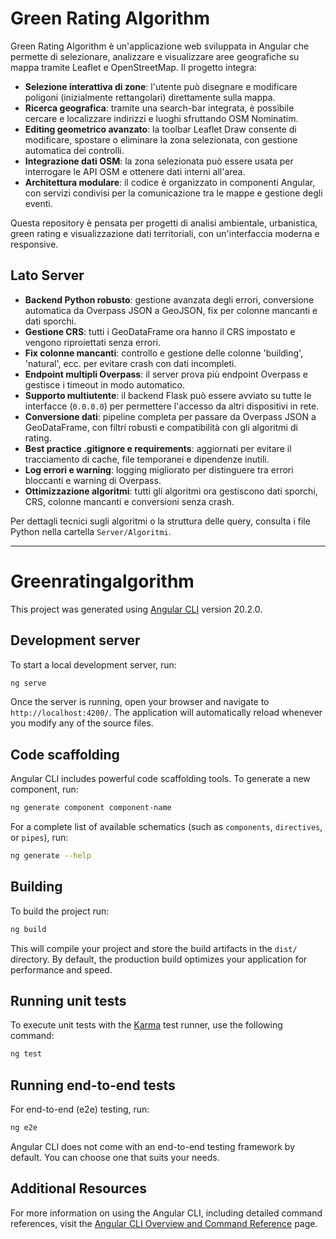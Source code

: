 # Green Rating Algorithm

Green Rating Algorithm è un'applicazione web sviluppata in Angular che permette di selezionare, analizzare e visualizzare aree geografiche su mappa tramite Leaflet e OpenStreetMap. Il progetto integra:

- **Selezione interattiva di zone**: l'utente può disegnare e modificare poligoni (inizialmente rettangolari) direttamente sulla mappa.
- **Ricerca geografica**: tramite una search-bar integrata, è possibile cercare e localizzare indirizzi e luoghi sfruttando OSM Nominatim.
- **Editing geometrico avanzato**: la toolbar Leaflet Draw consente di modificare, spostare o eliminare la zona selezionata, con gestione automatica dei controlli.
- **Integrazione dati OSM**: la zona selezionata può essere usata per interrogare le API OSM e ottenere dati interni all'area.
- **Architettura modulare**: il codice è organizzato in componenti Angular, con servizi condivisi per la comunicazione tra le mappe e gestione degli eventi.


Questa repository è pensata per progetti di analisi ambientale, urbanistica, green rating e visualizzazione dati territoriali, con un'interfaccia moderna e responsive.

## Lato Server

- **Backend Python robusto**: gestione avanzata degli errori, conversione automatica da Overpass JSON a GeoJSON, fix per colonne mancanti e dati sporchi.
- **Gestione CRS**: tutti i GeoDataFrame ora hanno il CRS impostato e vengono riproiettati senza errori.
- **Fix colonne mancanti**: controllo e gestione delle colonne 'building', 'natural', ecc. per evitare crash con dati incompleti.
- **Endpoint multipli Overpass**: il server prova più endpoint Overpass e gestisce i timeout in modo automatico.
- **Supporto multiutente**: il backend Flask può essere avviato su tutte le interfacce (`0.0.0.0`) per permettere l'accesso da altri dispositivi in rete.
- **Conversione dati**: pipeline completa per passare da Overpass JSON a GeoDataFrame, con filtri robusti e compatibilità con gli algoritmi di rating.
- **Best practice .gitignore e requirements**: aggiornati per evitare il tracciamento di cache, file temporanei e dipendenze inutili.
- **Log errori e warning**: logging migliorato per distinguere tra errori bloccanti e warning di Overpass.
- **Ottimizzazione algoritmi**: tutti gli algoritmi ora gestiscono dati sporchi, CRS, colonne mancanti e conversioni senza crash.

Per dettagli tecnici sugli algoritmi o la struttura delle query, consulta i file Python nella cartella `Server/Algoritmi`.

---
# Greenratingalgorithm

This project was generated using [Angular CLI](https://github.com/angular/angular-cli) version 20.2.0.

## Development server

To start a local development server, run:

```bash
ng serve
```

Once the server is running, open your browser and navigate to `http://localhost:4200/`. The application will automatically reload whenever you modify any of the source files.

## Code scaffolding

Angular CLI includes powerful code scaffolding tools. To generate a new component, run:

```bash
ng generate component component-name
```

For a complete list of available schematics (such as `components`, `directives`, or `pipes`), run:

```bash
ng generate --help
```

## Building

To build the project run:

```bash
ng build
```

This will compile your project and store the build artifacts in the `dist/` directory. By default, the production build optimizes your application for performance and speed.

## Running unit tests

To execute unit tests with the [Karma](https://karma-runner.github.io) test runner, use the following command:

```bash
ng test
```

## Running end-to-end tests

For end-to-end (e2e) testing, run:

```bash
ng e2e
```

Angular CLI does not come with an end-to-end testing framework by default. You can choose one that suits your needs.

## Additional Resources

For more information on using the Angular CLI, including detailed command references, visit the [Angular CLI Overview and Command Reference](https://angular.dev/tools/cli) page.
